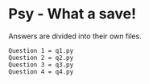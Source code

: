 # Psy - What a save!

Answers are divided into their own files.

```
Question 1 = q1.py
Question 2 = q2.py
Question 3 = q3.py
Question 4 = q4.py
```
